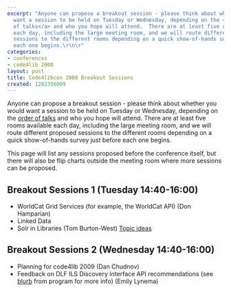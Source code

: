 ```yaml
---
excerpt: "Anyone can propose a breakout session - please think about whether you would
  want a session to be held on Tuesday or Wednesday, depending on the <a href=\"http://code4lib.org/conference/2008/schedule\">order
  of talks</a> and who you hope will attend.  There are at least five rooms available
  each day, including the large meeting room, and we will route different proposed
  sessions to the different rooms depending on a quick show-of-hands survey just before
  each one begins.\r\n\r"
categories:
- conferences
- code4lib 2008
layout: post
title: Code4libcon 2008 Breakout Sessions
created: 1202356009
---
```

Anyone can propose a breakout session - please think about whether you would want a session to be held on Tuesday or Wednesday, depending on the <a href="http://code4lib.org/conference/2008/schedule">order of talks</a> and who you hope will attend.  There are at least five rooms available each day, including the large meeting room, and we will route different proposed sessions to the different rooms depending on a quick show-of-hands survey just before each one begins.

This page will list any sessions proposed before the conference itself, but there will also be flip charts outside the meeting room where more sessions can be proposed.



<h2>Breakout Sessions 1 (Tuesday 14:40-16:00)</h2>

<ul>
<li>WorldCat Grid Services (for example, the WorldCat API) (Don Hamparian)
<li>Linked Data
<li>Solr in Libraries (Tom Burton-West) <a href="http://groups.google.com/group/code4libcon/browse_thread/thread/973551ecef8574d9?hl=en">Topic ideas</a>
</ul>


<h2>Breakout Sessions 2 (Wednesday 14:40-16:00)</h2>

<ul>
<li>Planning for code4lib 2009 (Dan Chudnov)</li>
<li>Feedback on DLF ILS Discovery Interface API recommendations (see <a href="http://code4lib.org/conference/2008/lynema">blurb</a> from program for more info) (Emily Lynema)
</ul>
